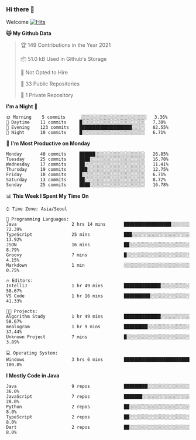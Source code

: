 ### Hi there 👋 

Welcome [![Hits](https://hits.seeyoufarm.com/api/count/incr/badge.svg?url=https%3A%2F%2Fgithub.com%2Fharry4455&count_bg=%2379C83D&title_bg=%23555555&icon=&icon_color=%23E7E7E7&title=hits&edge_flat=false)](https://hits.seeyoufarm.com)


<!--
**harry4455/harry4455** is a ✨ _special_ ✨ repository because its `README.md` (this file) appears on your GitHub profile.

Here are some ideas to get you started:

- 🔭 I’m currently working on ...
- 🌱 I’m currently learning ...
- 👯 I’m looking to collaborate on ...
- 🤔 I’m looking for help with ...
- 💬 Ask me about ...
- 📫 How to reach me: ...
- 😄 Pronouns: ...
- ⚡ Fun fact: ...
-->

<!--START_SECTION:waka-->
**🐱 My Github Data** 

> 🏆 149 Contributions in the Year 2021
 > 
> 📦 51.0 kB Used in Github's Storage 
 > 
> 🚫 Not Opted to Hire
 > 
> 📜 33 Public Repositories 
 > 
> 🔑 1 Private Repository 
 > 
**I'm a Night 🦉** 

```text
🌞 Morning    5 commits      ░░░░░░░░░░░░░░░░░░░░░░░░░   3.36% 
🌆 Daytime    11 commits     █░░░░░░░░░░░░░░░░░░░░░░░░   7.38% 
🌃 Evening    123 commits    ████████████████████░░░░░   82.55% 
🌙 Night      10 commits     █░░░░░░░░░░░░░░░░░░░░░░░░   6.71%

```
📅 **I'm Most Productive on Monday** 

```text
Monday       40 commits     ██████░░░░░░░░░░░░░░░░░░░   26.85% 
Tuesday      25 commits     ████░░░░░░░░░░░░░░░░░░░░░   16.78% 
Wednesday    17 commits     ██░░░░░░░░░░░░░░░░░░░░░░░   11.41% 
Thursday     19 commits     ███░░░░░░░░░░░░░░░░░░░░░░   12.75% 
Friday       10 commits     █░░░░░░░░░░░░░░░░░░░░░░░░   6.71% 
Saturday     13 commits     ██░░░░░░░░░░░░░░░░░░░░░░░   8.72% 
Sunday       25 commits     ████░░░░░░░░░░░░░░░░░░░░░   16.78%

```


📊 **This Week I Spent My Time On** 

```text
⌚︎ Time Zone: Asia/Seoul

💬 Programming Languages: 
Java                     2 hrs 14 mins       ██████████████████░░░░░░░   72.39% 
TypeScript               25 mins             ███░░░░░░░░░░░░░░░░░░░░░░   13.92% 
JSON                     16 mins             ██░░░░░░░░░░░░░░░░░░░░░░░   8.79% 
Groovy                   7 mins              █░░░░░░░░░░░░░░░░░░░░░░░░   4.15% 
Markdown                 1 min               ░░░░░░░░░░░░░░░░░░░░░░░░░   0.75%

🔥 Editors: 
IntelliJ                 1 hr 49 mins        ██████████████░░░░░░░░░░░   58.67% 
VS Code                  1 hr 16 mins        ██████████░░░░░░░░░░░░░░░   41.33%

🐱‍💻 Projects: 
Algorithm Study          1 hr 49 mins        ██████████████░░░░░░░░░░░   58.67% 
mealogram                1 hr 9 mins         █████████░░░░░░░░░░░░░░░░   37.44% 
Unknown Project          7 mins              █░░░░░░░░░░░░░░░░░░░░░░░░   3.89%

💻 Operating System: 
Windows                  3 hrs 6 mins        █████████████████████████   100.0%

```

**I Mostly Code in Java** 

```text
Java                     9 repos             █████████░░░░░░░░░░░░░░░░   36.0% 
JavaScript               7 repos             ███████░░░░░░░░░░░░░░░░░░   28.0% 
Python                   2 repos             ██░░░░░░░░░░░░░░░░░░░░░░░   8.0% 
TypeScript               2 repos             ██░░░░░░░░░░░░░░░░░░░░░░░   8.0% 
Dart                     2 repos             ██░░░░░░░░░░░░░░░░░░░░░░░   8.0%

```



<!--END_SECTION:waka-->

